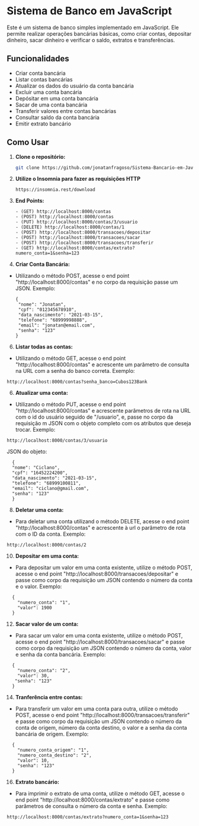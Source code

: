 # Sistema de Banco em JavaScript

Este é um sistema de banco simples implementado em JavaScript. Ele permite realizar operações bancárias básicas, como criar contas, depositar dinheiro, sacar dinheiro e verificar o saldo, extratos e transferências.

## Funcionalidades

- Criar conta bancária
- Listar contas bancárias
- Atualizar os dados do usuário da conta bancária
- Excluir uma conta bancária
- Depósitar em uma conta bancária
- Sacar de uma conta bancária
- Transferir valores entre contas bancárias
- Consultar saldo da conta bancária
- Emitir extrato bancário

## Como Usar

1. **Clone o repositório:**

   ```bash
   git clone https://github.com/jonatanfragoso/Sistema-Bancario-em-JavaScript.git
   ```

2. **Utilize o Insomnia para fazer as requisições HTTP**
   
   ```
   https://insomnia.rest/download
   ```
 

4. **End Points:**
   
   ```
   - (GET) http://localhost:8000/contas
   - (POST) http://localhost:8000/contas
   - (PUT) http://localhost:8000/contas/3/usuario
   - (DELETE) http://localhost:8000/contas/1
   - (POST) http://localhost:8000/transacoes/depositar
   - (POST) http://localhost:8000/transacoes/sacar
   - (POST) http://localhost:8000/transacoes/transferir
   - (GET) http://localhost:8000/contas/extrato?numero_conta=1&senha=123
   ```

6. **Criar Conta Bancária:**
- Utilizando o método POST, acesse o end point "http://localhost:8000/contas" e no corpo da requisição passe um JSON. Exemplo:
  
   ```
   {
    "nome": "Jonatan",
    "cpf": "012345678910",
    "data_nascimento": "2021-03-15",
    "telefone": "68999998888",
    "email": "jonatan@email.com",
    "senha": "123"
   }
   ```

6. **Listar todas as contas:**
- Utilizando o método GET, acesse o end point "http://localhost:8000/contas" e acrescente um parâmetro de consulta na URL com a senha do banco correta. Exemplo:
  
```
http://localhost:8000/contas?senha_banco=Cubos123Bank
```
    
6. **Atualizar uma conta:**
- Utilizando o método PUT, acesse o end point "http://localhost:8000/contas" e acrescente parâmetros de rota na URL com o id do usuário seguido de "/usuario", e, passe no corpo da requisição m JSON com o objeto completo com os atributos que deseja trocar. Exemplo:
  
```
http://localhost:8000/contas/3/usuario
```

  JSON do objeto:
  
  ```
    {
    "nome": "Ciclano",
    "cpf": "16452224200",
    "data_nascimento": "2021-03-15",
    "telefone": "68999100811",
    "email": "ciclano@gmail.com",
    "senha": "123"
    }
```

8. **Deletar uma conta:**
- Para deletar uma conta utilizand o método DELETE, acesse o end point "http://localhost:8000/contas" e acrescente à url o parâmetro de rota com o ID da conta. Exemplo:
  
```
http://localhost:8000/contas/2
```

10. **Depositar em uma conta:**
- Para depositar um valor em uma conta existente, utilize o método POST, acesse o end point "http://localhost:8000/transacoes/depositar" e passe como corpo da requisição um JSON contendo o número da conta e o valor. Exemplo:
  
```
  {
  	"numero_conta": "1",
  	"valor": 1900
  }
```

12. **Sacar valor de um conta:**
- Para sacar um valor em uma conta existente, utilize o método POST, acesse o end point "http://localhost:8000/transacoes/sacar" e passe como corpo da requisição um JSON contendo o número da conta, valor e senha da conta bancária. Exemplo:
  
```
  {
  	"numero_conta": "2",
  	"valor": 30,
   "senha": "123"
  }
```

14. **Tranferência entre contas:**
- Para transferir um valor em uma conta para outra, utilize o método POST, acesse o end point "http://localhost:8000/transacoes/transferir" e passe como corpo da requisição um JSON contendo o número da conta de origem, número da conta destino, o valor e a senha da conta bancária de origem. Exemplo:
  
```
  {
  	"numero_conta_origem": "1",
  	"numero_conta_destino": "2",
  	"valor": 10,
  	"senha": "123"
  }
```

16. **Extrato bancário:**
- Para imprimir o extrato de uma conta, utilize o método GET, acesse o end point "http://localhost:8000/contas/extrato" e passe como parâmetros de consulta o número da conta e senha. Exemplo:
  
```
http://localhost:8000/contas/extrato?numero_conta=1&senha=123
```


